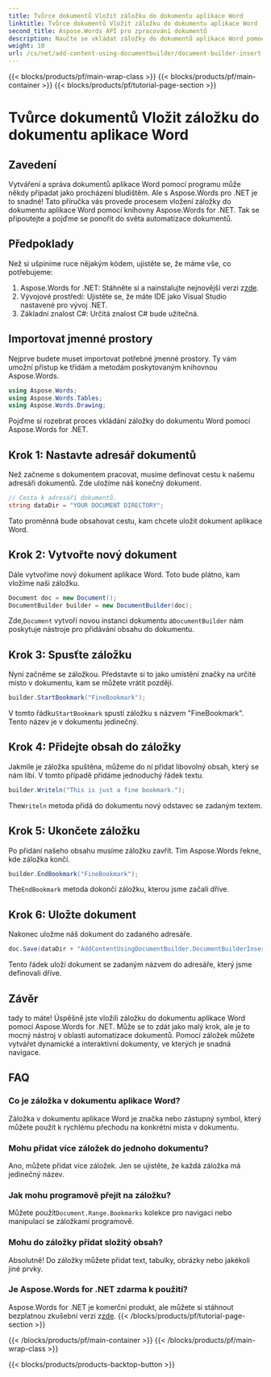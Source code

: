 ```yaml
---
title: Tvůrce dokumentů Vložit záložku do dokumentu aplikace Word
linktitle: Tvůrce dokumentů Vložit záložku do dokumentu aplikace Word
second_title: Aspose.Words API pro zpracování dokumentů
description: Naučte se vkládat záložky do dokumentů aplikace Word pomocí Aspose.Words for .NET pomocí tohoto podrobného průvodce krok za krokem. Ideální pro automatizaci dokumentů.
weight: 10
url: /cs/net/add-content-using-documentbuilder/document-builder-insert-bookmark/
---
```


{{< blocks/products/pf/main-wrap-class >}}
{{< blocks/products/pf/main-container >}}
{{< blocks/products/pf/tutorial-page-section >}}

# Tvůrce dokumentů Vložit záložku do dokumentu aplikace Word

## Zavedení

Vytváření a správa dokumentů aplikace Word pomocí programu může někdy připadat jako procházení bludištěm. Ale s Aspose.Words pro .NET je to snadné! Tato příručka vás provede procesem vložení záložky do dokumentu aplikace Word pomocí knihovny Aspose.Words for .NET. Tak se připoutejte a pojďme se ponořit do světa automatizace dokumentů.

## Předpoklady

Než si ušpiníme ruce nějakým kódem, ujistěte se, že máme vše, co potřebujeme:

1.  Aspose.Words for .NET: Stáhněte si a nainstalujte nejnovější verzi z[zde](https://releases.aspose.com/words/net/).
2. Vývojové prostředí: Ujistěte se, že máte IDE jako Visual Studio nastavené pro vývoj .NET.
3. Základní znalost C#: Určitá znalost C# bude užitečná.

## Importovat jmenné prostory

Nejprve budete muset importovat potřebné jmenné prostory. Ty vám umožní přístup ke třídám a metodám poskytovaným knihovnou Aspose.Words.

```csharp
using Aspose.Words;
using Aspose.Words.Tables;
using Aspose.Words.Drawing;
```

Pojďme si rozebrat proces vkládání záložky do dokumentu Word pomocí Aspose.Words for .NET.

## Krok 1: Nastavte adresář dokumentů

Než začneme s dokumentem pracovat, musíme definovat cestu k našemu adresáři dokumentů. Zde uložíme náš konečný dokument.

```csharp
// Cesta k adresáři dokumentů.
string dataDir = "YOUR DOCUMENT DIRECTORY";
```

Tato proměnná bude obsahovat cestu, kam chcete uložit dokument aplikace Word.

## Krok 2: Vytvořte nový dokument

Dále vytvoříme nový dokument aplikace Word. Toto bude plátno, kam vložíme naši záložku.

```csharp
Document doc = new Document();
DocumentBuilder builder = new DocumentBuilder(doc);
```

 Zde,`Document` vytvoří novou instanci dokumentu a`DocumentBuilder` nám poskytuje nástroje pro přidávání obsahu do dokumentu.

## Krok 3: Spusťte záložku

Nyní začněme se záložkou. Představte si to jako umístění značky na určité místo v dokumentu, kam se můžete vrátit později.

```csharp
builder.StartBookmark("FineBookmark");
```

 V tomto řádku`StartBookmark` spustí záložku s názvem "FineBookmark". Tento název je v dokumentu jedinečný.

## Krok 4: Přidejte obsah do záložky

Jakmile je záložka spuštěna, můžeme do ní přidat libovolný obsah, který se nám líbí. V tomto případě přidáme jednoduchý řádek textu.

```csharp
builder.Writeln("This is just a fine bookmark.");
```

 The`Writeln` metoda přidá do dokumentu nový odstavec se zadaným textem.

## Krok 5: Ukončete záložku

Po přidání našeho obsahu musíme záložku zavřít. Tím Aspose.Words řekne, kde záložka končí.

```csharp
builder.EndBookmark("FineBookmark");
```

 The`EndBookmark` metoda dokončí záložku, kterou jsme začali dříve.

## Krok 6: Uložte dokument

Nakonec uložme náš dokument do zadaného adresáře.

```csharp
doc.Save(dataDir + "AddContentUsingDocumentBuilder.DocumentBuilderInsertBookmark.docx");
```

Tento řádek uloží dokument se zadaným názvem do adresáře, který jsme definovali dříve.

## Závěr

tady to máte! Úspěšně jste vložili záložku do dokumentu aplikace Word pomocí Aspose.Words for .NET. Může se to zdát jako malý krok, ale je to mocný nástroj v oblasti automatizace dokumentů. Pomocí záložek můžete vytvářet dynamické a interaktivní dokumenty, ve kterých je snadná navigace.

## FAQ

### Co je záložka v dokumentu aplikace Word?
Záložka v dokumentu aplikace Word je značka nebo zástupný symbol, který můžete použít k rychlému přechodu na konkrétní místa v dokumentu.

### Mohu přidat více záložek do jednoho dokumentu?
Ano, můžete přidat více záložek. Jen se ujistěte, že každá záložka má jedinečný název.

### Jak mohu programově přejít na záložku?
 Můžete použít`Document.Range.Bookmarks` kolekce pro navigaci nebo manipulaci se záložkami programově.

### Mohu do záložky přidat složitý obsah?
Absolutně! Do záložky můžete přidat text, tabulky, obrázky nebo jakékoli jiné prvky.

### Je Aspose.Words for .NET zdarma k použití?
Aspose.Words for .NET je komerční produkt, ale můžete si stáhnout bezplatnou zkušební verzi z[zde](https://releases.aspose.com/).
{{< /blocks/products/pf/tutorial-page-section >}}

{{< /blocks/products/pf/main-container >}}
{{< /blocks/products/pf/main-wrap-class >}}

{{< blocks/products/products-backtop-button >}}
